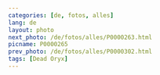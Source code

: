 ```yaml
---
categories: [de, fotos, alles]
lang: de
layout: photo
next_photo: /de/fotos/alles/P0000263.html
picname: P0000265
prev_photo: /de/fotos/alles/P0000302.html
tags: [Dead Oryx]
---
```

